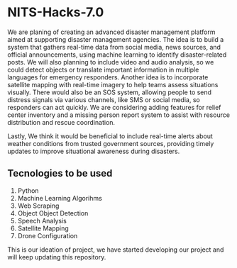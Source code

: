 # NITS-Hacks-7.0

We are planing of creating an advanced disaster management platform aimed at supporting disaster management agencies. The idea is to build a system that gathers real-time data from social media, news sources, and official announcements, using machine learning to identify disaster-related posts.
We will also planning to include video and audio analysis, so we could detect objects or translate important information in multiple languages for emergency responders. 
Another idea is to incorporate satellite mapping with real-time imagery to help teams assess situations visually.
There would also be an SOS system, allowing people to send distress signals via various channels, like SMS or social media, so responders can act quickly. We are considering adding features for relief center inventory and a missing person report system to assist with resource distribution and rescue coordination.

Lastly, We think it would be beneficial to include real-time alerts about weather conditions from trusted government sources, providing timely updates to improve situational awareness during disasters.

## Tecnologies to be used
1. Python
2. Machine Learning Algorihms
3. Web Scraping
4. Object Object Detection
5. Speech Analysis
6. Satellite Mapping
7. Drone Configuration

This is our ideation of project, we have started developing our project and will keep updating this repository.
